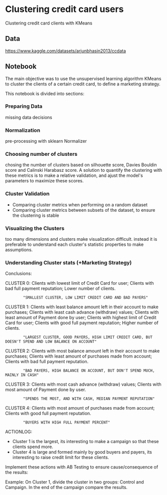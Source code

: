 # Clustering credit card users

Clustering credit card clients with KMeans

## Data
https://www.kaggle.com/datasets/arjunbhasin2013/ccdata

## Notebook
The main objective was to use the unsupervised learning algorithm KMeans
to cluster the clients of a certain credit card, to define a marketing strategy.

This notebook is divided into sections:

### Preparing Data
missing data decisions

### Normalization
pre-processing with sklearn Normalizer

### Choosing number of clusters
chosing the number of clusters based on silhouette score, Davies Bouldin score and
Calinski Harabasz score. A solution to quantify the clustering with these metrics
is to make a relative validation, and ajust the model's parameters to maximize 
these scores.

### Cluster Validation
* Comparing cluster metrics when performing on a random dataset
* Comparing cluster metrics between subsets of the dataset, to ensure the clustering is stable

### Visualizing the Clusters
too many dimensions and clusters make visualization difficult.
instead it is preferable to understand each cluster's statistic properties to make assumptions.

### Understanding Cluster stats (+Marketing Strategy)
Conclusions:

CLUSTER 0:  Clients with lowest limit of Credit Card for user;
            Clients with bad full payment reputation;
            Lower number of clients.

            "SMALLEST CLUSTER, LOW LIMIT CREDIT CARD AND BAD PAYERS"

CLUSTER 1:  Clients with least balance amount left in their account to make purchases;
            Clients with least cash advance (withdraw) values;
            Clients with least amount of Payment done by user;
            Clients with highest limit of Credit Card for user;
            Clients with good full payment reputation;
            Higher number of clients.

            "LARGEST CLUSTER, GOOD PAYERS, HIGH LIMIT CREDIT CARD, BUT DOESN'T SPEND AND LOW BALANCE ON ACCOUNT"

CLUSTER 2:  Clients with most balance amount left in their account to make purchases;
            Clients with least amount of purchases made from account;
            Clients with bad full payment reputation.

            "BAD PAYERS, HIGH BALANCE ON ACCOUNT, BUT DON'T SPEND MUCH, MAINLY IN CASH"

CLUSTER 3:  Clients with most cash advance (withdraw) values;
            Clients with most amount of Payment done by user.

            "SPENDS THE MOST, AND WITH CASH, MEDIAN PAYMENT REPUTATION"

CLUSTER 4:  Clients with most amount of purchases made from account;
            Clients with good full payment reputation.
        
            "BUYERS WITH HIGH FULL PAYMENT PERCENT"
            
ACTIONLOG:

- Cluster 1 is the largest, its interesting to make a campaign so that these clients spend more.
- Cluster 4 is large and formed mainly by good buyers and payers, its interesting to raise credit limit for these clients.

Implement these actions with AB Testing to ensure cause/consequence of the results:

Example:
On Cluster 1, divide the cluster in two groups: Control and Campaign. In the end of the campaign compare the results.
